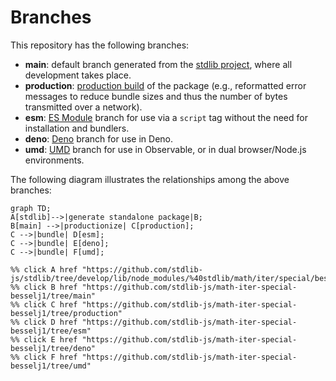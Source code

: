 <!--

@license Apache-2.0

Copyright (c) 2022 The Stdlib Authors.

Licensed under the Apache License, Version 2.0 (the "License");
you may not use this file except in compliance with the License.
You may obtain a copy of the License at

    http://www.apache.org/licenses/LICENSE-2.0

Unless required by applicable law or agreed to in writing, software
distributed under the License is distributed on an "AS IS" BASIS,
WITHOUT WARRANTIES OR CONDITIONS OF ANY KIND, either express or implied.
See the License for the specific language governing permissions and
limitations under the License.

-->

# Branches

This repository has the following branches:

-   **main**: default branch generated from the [stdlib project][stdlib-url], where all development takes place.
-   **production**: [production build][production-url] of the package (e.g., reformatted error messages to reduce bundle sizes and thus the number of bytes transmitted over a network).
-   **esm**: [ES Module][esm-url] branch for use via a `script` tag without the need for installation and bundlers.
-   **deno**: [Deno][deno-url] branch for use in Deno.
-   **umd**: [UMD][umd-url] branch for use in Observable, or in dual browser/Node.js environments.

The following diagram illustrates the relationships among the above branches:

```mermaid
graph TD;
A[stdlib]-->|generate standalone package|B;
B[main] -->|productionize| C[production];
C -->|bundle| D[esm];
C -->|bundle| E[deno];
C -->|bundle| F[umd];

%% click A href "https://github.com/stdlib-js/stdlib/tree/develop/lib/node_modules/%40stdlib/math/iter/special/besselj1"
%% click B href "https://github.com/stdlib-js/math-iter-special-besselj1/tree/main"
%% click C href "https://github.com/stdlib-js/math-iter-special-besselj1/tree/production"
%% click D href "https://github.com/stdlib-js/math-iter-special-besselj1/tree/esm"
%% click E href "https://github.com/stdlib-js/math-iter-special-besselj1/tree/deno"
%% click F href "https://github.com/stdlib-js/math-iter-special-besselj1/tree/umd"
```

[stdlib-url]: https://github.com/stdlib-js/stdlib/tree/develop/lib/node_modules/%40stdlib/math/iter/special/besselj1
[production-url]: https://github.com/stdlib-js/math-iter-special-besselj1/tree/production
[deno-url]: https://github.com/stdlib-js/math-iter-special-besselj1/tree/deno
[umd-url]: https://github.com/stdlib-js/math-iter-special-besselj1/tree/umd
[esm-url]: https://github.com/stdlib-js/math-iter-special-besselj1/tree/esm